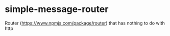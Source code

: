 # simple-message-router
Router (https://www.npmjs.com/package/router) that has nothing to do with http
